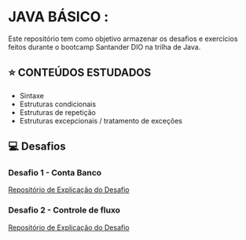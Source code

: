 # JAVA BÁSICO :
Este repositório tem como objetivo armazenar os desafios e exercícios feitos durante o bootcamp Santander DIO na trilha de Java.

## ⭐ CONTEÚDOS ESTUDADOS
- Sintaxe
- Estruturas condicionais
- Estruturas de repetição
- Estruturas excepcionais / tratamento de exceções


## 💻 Desafios

### Desafio 1 - Conta Banco
[Repositório de Explicação do Desafio](https://github.com/digitalinnovationone/trilha-java-basico/tree/main/desafios/sintaxe)

### Desafio 2 - Controle de fluxo
[Repositório de Explicação do Desafio](https://github.com/digitalinnovationone/trilha-java-basico/tree/main/desafios/controle-fluxo)
